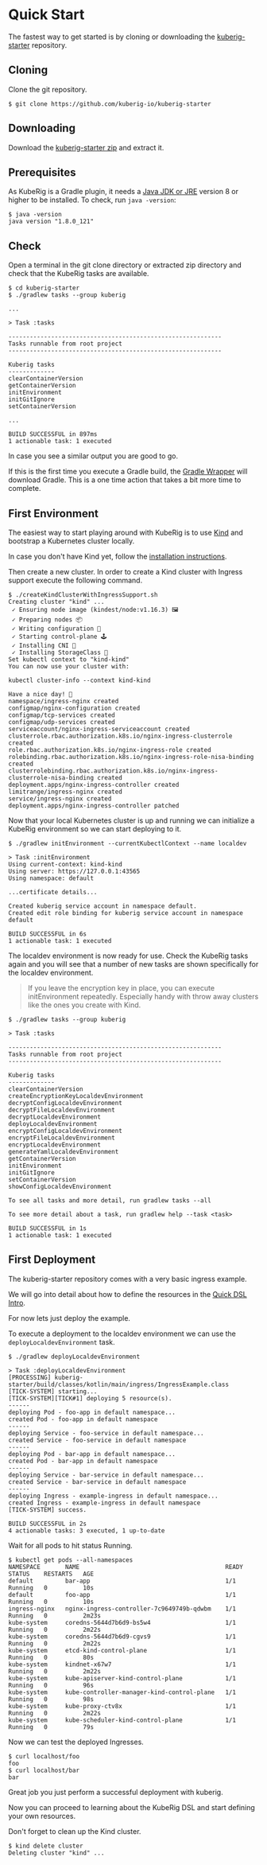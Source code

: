 # Quick Start

The fastest way to get started is by cloning or downloading the [kuberig-starter](https://github.com/kuberig-io/kuberig-starter) repository.

## Cloning
Clone the git repository.  
```shell
$ git clone https://github.com/kuberig-io/kuberig-starter
```

## Downloading
Download the [kuberig-starter zip](https://github.com/kuberig-io/kuberig-starter/archive/master.zip) and extract it.

## Prerequisites
As KubeRig is a Gradle plugin, it needs a [Java JDK or JRE](http://www.oracle.com/technetwork/java/javase/downloads/index.html) version 8 or higher to be installed. To check, run `java -version`:
```shell
$ java -version 
java version "1.8.0_121"
```

## Check
Open a terminal in the git clone directory or extracted zip directory and check that the KubeRig tasks are available.

```shell
$ cd kuberig-starter
$ ./gradlew tasks --group kuberig

...

> Task :tasks

------------------------------------------------------------
Tasks runnable from root project
------------------------------------------------------------

Kuberig tasks
-------------
clearContainerVersion
getContainerVersion
initEnvironment
initGitIgnore
setContainerVersion

...

BUILD SUCCESSFUL in 897ms
1 actionable task: 1 executed
```
In case you see a similar output you are good to go.

If this is the first time you execute a Gradle build, the [Gradle Wrapper](https://docs.gradle.org/current/userguide/gradle_wrapper.html) will download Gradle. This is a one time action that takes a bit more time to complete.

## First Environment
The easiest way to start playing around with KubeRig is to use [Kind](https://github.com/kubernetes-sigs/kind) and bootstrap a Kubernetes cluster locally.

In case you don't have Kind yet, follow the [installation instructions](https://github.com/kubernetes-sigs/kind#installation-and-usage).

Then create a new cluster. In order to create a Kind cluster with Ingress support execute the following command.
```shell
$ ./createKindClusterWithIngressSupport.sh
Creating cluster "kind" ...
 ✓ Ensuring node image (kindest/node:v1.16.3) 🖼 
 ✓ Preparing nodes 📦 
 ✓ Writing configuration 📜 
 ✓ Starting control-plane 🕹️ 
 ✓ Installing CNI 🔌 
 ✓ Installing StorageClass 💾 
Set kubectl context to "kind-kind"
You can now use your cluster with:

kubectl cluster-info --context kind-kind

Have a nice day! 👋
namespace/ingress-nginx created
configmap/nginx-configuration created
configmap/tcp-services created
configmap/udp-services created
serviceaccount/nginx-ingress-serviceaccount created
clusterrole.rbac.authorization.k8s.io/nginx-ingress-clusterrole created
role.rbac.authorization.k8s.io/nginx-ingress-role created
rolebinding.rbac.authorization.k8s.io/nginx-ingress-role-nisa-binding created
clusterrolebinding.rbac.authorization.k8s.io/nginx-ingress-clusterrole-nisa-binding created
deployment.apps/nginx-ingress-controller created
limitrange/ingress-nginx created
service/ingress-nginx created
deployment.apps/nginx-ingress-controller patched
``` 

Now that your local Kubernetes cluster is up and running we can initialize a KubeRig environment so we can start deploying to it.
```shell
$ ./gradlew initEnvironment --currentKubectlContext --name localdev

> Task :initEnvironment
Using current-context: kind-kind
Using server: https://127.0.0.1:43565
Using namespace: default

...certificate details...

Created kuberig service account in namespace default.
Created edit role binding for kuberig service account in namespace default

BUILD SUCCESSFUL in 6s
1 actionable task: 1 executed
```

The localdev environment is now ready for use. Check the KubeRig tasks again and you will see that a number of new tasks are shown specifically for the localdev environment.

> If you leave the encryption key in place, you can execute initEnvironment repeatedly. Especially handy with throw away clusters like the ones you create with Kind. 

```shell
$ ./gradlew tasks --group kuberig

> Task :tasks

------------------------------------------------------------
Tasks runnable from root project
------------------------------------------------------------

Kuberig tasks
-------------
clearContainerVersion
createEncryptionKeyLocaldevEnvironment
decryptConfigLocaldevEnvironment
decryptFileLocaldevEnvironment
decryptLocaldevEnvironment
deployLocaldevEnvironment
encryptConfigLocaldevEnvironment
encryptFileLocaldevEnvironment
encryptLocaldevEnvironment
generateYamlLocaldevEnvironment
getContainerVersion
initEnvironment
initGitIgnore
setContainerVersion
showConfigLocaldevEnvironment

To see all tasks and more detail, run gradlew tasks --all

To see more detail about a task, run gradlew help --task <task>

BUILD SUCCESSFUL in 1s
1 actionable task: 1 executed
```

## First Deployment
The kuberig-starter repository comes with a very basic ingress example. 

We will go into detail about how to define the resources in the [Quick DSL Intro](dsl-intro.md).
 
For now lets just deploy the example.

To execute a deployment to the localdev environment we can use the `deployLocaldevEnvironment` task.

```shell
$ ./gradlew deployLocaldevEnvironment

> Task :deployLocaldevEnvironment
[PROCESSING] kuberig-starter/build/classes/kotlin/main/ingress/IngressExample.class
[TICK-SYSTEM] starting...
[TICK-SYSTEM][TICK#1] deploying 5 resource(s).
------
deploying Pod - foo-app in default namespace...
created Pod - foo-app in default namespace
------
deploying Service - foo-service in default namespace...
created Service - foo-service in default namespace
------
deploying Pod - bar-app in default namespace...
created Pod - bar-app in default namespace
------
deploying Service - bar-service in default namespace...
created Service - bar-service in default namespace
------
deploying Ingress - example-ingress in default namespace...
created Ingress - example-ingress in default namespace
[TICK-SYSTEM] success.

BUILD SUCCESSFUL in 2s
4 actionable tasks: 3 executed, 1 up-to-date
```

Wait for all pods to hit status Running.
```shell
$ kubectl get pods --all-namespaces
NAMESPACE       NAME                                         READY   STATUS    RESTARTS   AGE
default         bar-app                                      1/1     Running   0          10s
default         foo-app                                      1/1     Running   0          10s
ingress-nginx   nginx-ingress-controller-7c9649749b-qdwbm    1/1     Running   0          2m23s
kube-system     coredns-5644d7b6d9-bs5w4                     1/1     Running   0          2m22s
kube-system     coredns-5644d7b6d9-cgvs9                     1/1     Running   0          2m22s
kube-system     etcd-kind-control-plane                      1/1     Running   0          80s
kube-system     kindnet-x67w7                                1/1     Running   0          2m22s
kube-system     kube-apiserver-kind-control-plane            1/1     Running   0          96s
kube-system     kube-controller-manager-kind-control-plane   1/1     Running   0          98s
kube-system     kube-proxy-ctv8x                             1/1     Running   0          2m22s
kube-system     kube-scheduler-kind-control-plane            1/1     Running   0          79s
```

Now we can test the deployed Ingresses.
```shell
$ curl localhost/foo
foo
$ curl localhost/bar
bar
```

Great job you just perform a successful deployment with kuberig.

Now you can proceed to learning about the KubeRig DSL and start defining your own resources.

Don't forget to clean up the Kind cluster.
```shell
$ kind delete cluster
Deleting cluster "kind" ...
```




